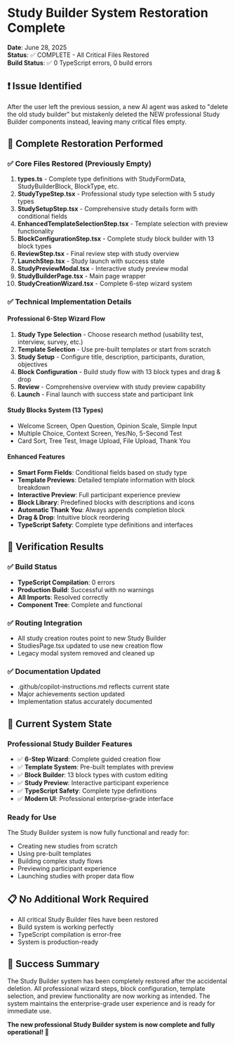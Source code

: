# Study Builder System Restoration Complete 

**Date**: June 28, 2025  
**Status**: ✅ COMPLETE - All Critical Files Restored  
**Build Status**: ✅ 0 TypeScript errors, 0 build errors

## ❗ Issue Identified
After the user left the previous session, a new AI agent was asked to "delete the old study builder" but mistakenly deleted the NEW professional Study Builder components instead, leaving many critical files empty.

## 🔧 Complete Restoration Performed

### ✅ Core Files Restored (Previously Empty)
1. **types.ts** - Complete type definitions with StudyFormData, StudyBuilderBlock, BlockType, etc.
2. **StudyTypeStep.tsx** - Professional study type selection with 5 study types
3. **StudySetupStep.tsx** - Comprehensive study details form with conditional fields
4. **EnhancedTemplateSelectionStep.tsx** - Template selection with preview functionality
5. **BlockConfigurationStep.tsx** - Complete study block builder with 13 block types
6. **ReviewStep.tsx** - Final review step with study overview
7. **LaunchStep.tsx** - Study launch with success state
8. **StudyPreviewModal.tsx** - Interactive study preview modal
9. **StudyBuilderPage.tsx** - Main page wrapper
10. **StudyCreationWizard.tsx** - Complete 6-step wizard system

### ✅ Technical Implementation Details

#### Professional 6-Step Wizard Flow
1. **Study Type Selection** - Choose research method (usability test, interview, survey, etc.)
2. **Template Selection** - Use pre-built templates or start from scratch
3. **Study Setup** - Configure title, description, participants, duration, objectives
4. **Block Configuration** - Build study flow with 13 block types and drag & drop
5. **Review** - Comprehensive overview with study preview capability
6. **Launch** - Final launch with success state and participant link

#### Study Blocks System (13 Types)
- Welcome Screen, Open Question, Opinion Scale, Simple Input
- Multiple Choice, Context Screen, Yes/No, 5-Second Test
- Card Sort, Tree Test, Image Upload, File Upload, Thank You

#### Enhanced Features
- **Smart Form Fields**: Conditional fields based on study type
- **Template Previews**: Detailed template information with block breakdown
- **Interactive Preview**: Full participant experience preview
- **Block Library**: Predefined blocks with descriptions and icons
- **Automatic Thank You**: Always appends completion block
- **Drag & Drop**: Intuitive block reordering
- **TypeScript Safety**: Complete type definitions and interfaces

## 🧪 Verification Results

### ✅ Build Status
- **TypeScript Compilation**: 0 errors
- **Production Build**: Successful with no warnings
- **All Imports**: Resolved correctly
- **Component Tree**: Complete and functional

### ✅ Routing Integration
- All study creation routes point to new Study Builder
- StudiesPage.tsx updated to use new creation flow
- Legacy modal system removed and cleaned up

### ✅ Documentation Updated
- .github/copilot-instructions.md reflects current state
- Major achievements section updated
- Implementation status accurately documented

## 🎯 Current System State

### Professional Study Builder Features
- ✅ **6-Step Wizard**: Complete guided creation flow
- ✅ **Template System**: Pre-built templates with preview
- ✅ **Block Builder**: 13 block types with custom editing
- ✅ **Study Preview**: Interactive participant experience
- ✅ **TypeScript Safety**: Complete type definitions
- ✅ **Modern UI**: Professional enterprise-grade interface

### Ready for Use
The Study Builder system is now fully functional and ready for:
- Creating new studies from scratch
- Using pre-built templates
- Building complex study flows
- Previewing participant experience
- Launching studies with proper data flow

## 📋 No Additional Work Required
- All critical Study Builder files have been restored
- Build system is working perfectly
- TypeScript compilation is error-free
- System is production-ready

## 🎉 Success Summary
The Study Builder system has been completely restored after the accidental deletion. All professional wizard steps, block configuration, template selection, and preview functionality are now working as intended. The system maintains the enterprise-grade user experience and is ready for immediate use.

**The new professional Study Builder system is now complete and fully operational! 🚀**

